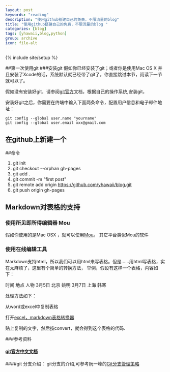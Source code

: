 ```yaml
---
layout: post
keywords: "reading"
description: "使用github搭建自己的免费，不限流量的blog"
title: "使用github搭建自己的免费，不限流量的blog "
categories: [blog]
tags: [yhawaii,blog,python]
group: archive
icon: file-alt
---
```

{% include site/setup %}

##第一次使用git
###安装git
假如你已经安装了git；或者你是使用Mac OS X 并且安装了Xcode的话，系统默认就已经带了git了，你直接跳过本节，阅读下一节就可以了。

假如没有安装好git，请参阅[git官方](http://git-scm.com/book/zh/%E8%B5%B7%E6%AD%A5-%E5%AE%89%E8%A3%85-Git/)文档，根据自己的操作系统,安装git，

安装好git之后，你需要在终端中输入下面两条命令，配置用户信息和电子邮件地址：
	
	git config --global user.name "yourname"	
	git config --global user.email xxx@gmail.com

## 在github上新建一个
##命令
1. git init
2. git checkout --orphan gh-pages
3. git add .
4. git commit -m "first post"
5. git remote add origin https://github.com/yhawaii/blog.git
6. git push origin gh-pages


## Markdown对表格的支持
### 使用所见即所得编辑器 Mou
假如你使用的是Mac OSX ，就可以使用[Mou](http://mouapp.com/)。
其它平台类似Mou的软件

### 使用在线编辑工具
Markdown支持html，所以我们可以用html来写表格。但是......用html写表格，实在太麻烦了，这里有个简单的转换方法，
举例，假设有这样一个表格，内容如下：

时间 地点 人物
3月5日 北京 姚明
3月7日 上海 韩寒

处理方法如下：

从word或excel中复制表格

打开[excel，markdown表格转换器](http://pressbin.com/tools/excel_to_html_table/index.html)

贴上复制的文字，然后按convert，就会得到这个表格的代码.


###参考资料
#### [git官方中文文档](http://git-scm.com/book/zh)
####git 分支介绍：
git分支的介绍,可参考阮一峰的[Git分支管理策略](http://www.ruanyifeng.com/blog/2012/07/git.html)